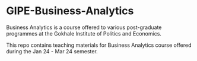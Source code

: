 # GIPE-Business-Analytics

Business Analytics is a course offered to various post-graduate programmes at the Gokhale Institute of Politics and Economics.

This repo contains teaching materials for Business Analytics course offered during the Jan 24 - Mar 24 semester.
